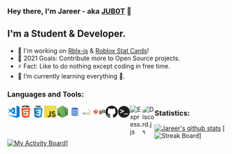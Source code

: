 ### Hey there, I'm Jareer - aka [JUB0T](https://jareer.xyz/) 👋

## I'm a Student & Developer.

- 🔭 I'm working on [Rblx-js](https://github.com/jareer12/Rblx-js) & [Roblox Stat Cards]()!
- 🥅 2021 Goals: Contribute more to Open Source projects.
- ⚡ Fact: Like to do nothing except coding in free time.
- 🌱 I’m currently learning everything 🤣.

### Languages and Tools:

[<img align="left" alt="Visual Studio Code" width="28px" src="https://raw.githubusercontent.com/github/explore/80688e429a7d4ef2fca1e82350fe8e3517d3494d/topics/visual-studio-code/visual-studio-code.png" />][webdevplaylist]
[<img align="left" alt="HTML5" width="28px" src="https://raw.githubusercontent.com/github/explore/80688e429a7d4ef2fca1e82350fe8e3517d3494d/topics/html/html.png" />][webdevplaylist]
[<img align="left" alt="CSS3" width="28px" src="https://raw.githubusercontent.com/github/explore/80688e429a7d4ef2fca1e82350fe8e3517d3494d/topics/css/css.png" />][webdevplaylist]
[<img align="left" alt="JavaScript" width="28px" src="https://raw.githubusercontent.com/github/explore/80688e429a7d4ef2fca1e82350fe8e3517d3494d/topics/javascript/javascript.png" />][webdevplaylist]
[<img align="left" alt="Node.js" width="28px" src="https://raw.githubusercontent.com/github/explore/80688e429a7d4ef2fca1e82350fe8e3517d3494d/topics/nodejs/nodejs.png" />][webdevplaylist]
[<img align="left" alt="SQL" width="28px" src="https://raw.githubusercontent.com/github/explore/80688e429a7d4ef2fca1e82350fe8e3517d3494d/topics/sql/sql.png" />][webdevplaylist]
[<img align="left" alt="MySQL" width="28px" src="https://raw.githubusercontent.com/github/explore/80688e429a7d4ef2fca1e82350fe8e3517d3494d/topics/mysql/mysql.png" />][webdevplaylist]
[<img align="left" alt="Git" width="28px" src="https://raw.githubusercontent.com/github/explore/80688e429a7d4ef2fca1e82350fe8e3517d3494d/topics/git/git.png" />][webdevplaylist]
[<img align="left" alt="GitHub" width="28px" src="https://raw.githubusercontent.com/github/explore/78df643247d429f6cc873026c0622819ad797942/topics/github/github.png" />][webdevplaylist]
[<img align="left" alt="Terminal" width="28px" src="https://raw.githubusercontent.com/github/explore/80688e429a7d4ef2fca1e82350fe8e3517d3494d/topics/terminal/terminal.png" />][webdevplaylist]
[<img align="left" alt="Express.js" width="28px" src="https://cdn.iconscout.com/icon/free/png-512/node-js-1174925.png" />][webdevplaylist]
[<img align="left" alt="Discord.js" width="28px" style="border-radius: 50px;" src="https://jasonhaxstuff.gallerycdn.vsassets.io/extensions/jasonhaxstuff/discord-js-tools/0.0.3/1530824658924/Microsoft.VisualStudio.Services.Icons.Default" />][webdevplaylist]


### Statistics:

[![Jareer's github stats](https://github-readme-stats.vercel.app/api?username=jareer12&show_icons=true&include_all_commits=true&theme=dracula)](https://github.com/jarer12/jareer12)
[![Streak Board](https://github-readme-streak-stats.herokuapp.com/?user=jareer12&theme=dracula)]
[![My Activity Board](https://github-readme-stats.vercel.app/api/wakatime?username=jub0t&theme=dracula)](https://github.com/jareer12/jareer12)]

[webdevplaylist]: https://jareer.xyz/
